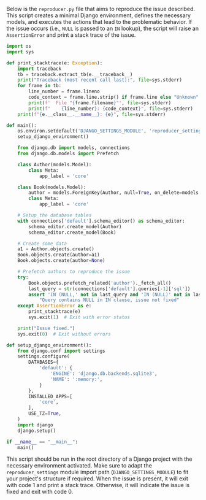 Below is the `reproducer.py` file that aims to reproduce the issue described. This script creates a minimal Django environment, defines the necessary models, and executes the actions that lead to the problematic behavior. If the issue occurs (i.e., `NULL` is passed to an `IN` lookup), the script will raise an `AssertionError` and print a stack trace of the issue.    

```python
import os
import sys

def print_stacktrace(e: Exception):
    import traceback
    tb = traceback.extract_tb(e.__traceback__)
    print("Traceback (most recent call last):", file=sys.stderr)
    for frame in tb:
        line_number = frame.lineno
        code_context = frame.line.strip() if frame.line else "Unknown"
        print(f'  File "{frame.filename}"', file=sys.stderr)
        print(f"    {line_number}: {code_context}", file=sys.stderr)
    print(f"{e.__class__.__name__}: {e}", file=sys.stderr)

def main():
    os.environ.setdefault('DJANGO_SETTINGS_MODULE', 'reproducer_settings')
    setup_django_environment()

    from django.db import models, connections
    from django.db.models import Prefetch

    class Author(models.Model):
        class Meta:
            app_label = 'core'

    class Book(models.Model):
        author = models.ForeignKey(Author, null=True, on_delete=models.DO_NOTHING)
        class Meta:
            app_label = 'core'

    # Setup the database tables
    with connections['default'].schema_editor() as schema_editor:
        schema_editor.create_model(Author)
        schema_editor.create_model(Book)

    # Create some data
    a1 = Author.objects.create()
    Book.objects.create(author=a1)
    Book.objects.create(author=None)

    # Prefetch authors to reproduce the issue
    try:
        Book.objects.prefetch_related('author')._fetch_all()
        last_query = str(connections['default'].queries[-1]['sql'])
        assert 'IN (NULL,' not in last_query and 'IN (NULL)' not in last_query, \
            "Query contains NULL in IN clause, issue not fixed"
    except AssertionError as e:
        print_stacktrace(e)
        sys.exit(1)  # Exit with error status

    print("Issue fixed.")
    sys.exit(0)  # Exit without errors

def setup_django_environment():
    from django.conf import settings
    settings.configure(
        DATABASES={
            'default': {
                'ENGINE': 'django.db.backends.sqlite3',
                'NAME': ':memory:',
            }
        },
        INSTALLED_APPS=[
            'core',
        ],
        USE_TZ=True,
    )
    import django
    django.setup()

if __name__ == "__main__":
    main()
```

This script should be run in the root directory of a Django project with the necessary environment activated. Make sure to adapt the `reproducer_settings` module import path (`DJANGO_SETTINGS_MODULE`) to fit your project's structure if required. When the issue is present, it will exit with code 1 and print a stack trace. Otherwise, it will indicate the issue is fixed and exit with code 0.